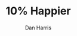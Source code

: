 --- 
title: 10% Happier 
layout: default 
author: Dan Harris
categories: book 
link: http://www.amazon.com/10%25-Happier-Self-Help-Actually-Works---ebook/dp/B00FJ376CS/ref=sr_1_1?s=books&ie=UTF8&qid=1399404433&sr=1-1&keywords=10+happier
image: http://ecx.images-amazon.com/images/I/41Wh70h2LBL._SL160_PIsitb-sticker-arrow-dp,TopRight,12,-18_SH30_OU01_AA160_.jpg
---